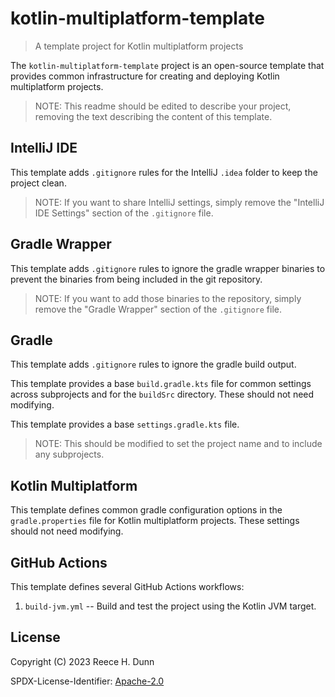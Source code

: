 # kotlin-multiplatform-template
> A template project for Kotlin multiplatform projects

The `kotlin-multiplatform-template` project is an open-source template that
provides common infrastructure for creating and deploying Kotlin multiplatform
projects.

> NOTE: This readme should be edited to describe your project, removing the
> text describing the content of this template.

## IntelliJ IDE
This template adds `.gitignore` rules for the IntelliJ `.idea` folder to keep
the project clean.
> NOTE: If you want to share IntelliJ settings, simply remove the "IntelliJ IDE
> Settings" section of the `.gitignore` file.

## Gradle Wrapper
This template adds `.gitignore` rules to ignore the gradle wrapper binaries to
prevent the binaries from being included in the git repository.
> NOTE: If you want to add those binaries to the repository, simply remove the
> "Gradle Wrapper" section of the `.gitignore` file.

## Gradle
This template adds `.gitignore` rules to ignore the gradle build output.

This template provides a base `build.gradle.kts` file for common settings
across subprojects and for the `buildSrc` directory. These should not need
modifying.

This template provides a base `settings.gradle.kts` file.
> NOTE: This should be modified to set the project name and to include any
> subprojects.

## Kotlin Multiplatform
This template defines common gradle configuration options in the
`gradle.properties` file for Kotlin multiplatform projects. These settings
should not need modifying.

## GitHub Actions
This template defines several GitHub Actions workflows:
1. `build-jvm.yml` -- Build and test the project using the Kotlin JVM target.

## License
Copyright (C) 2023 Reece H. Dunn

SPDX-License-Identifier: [Apache-2.0](LICENSE)
